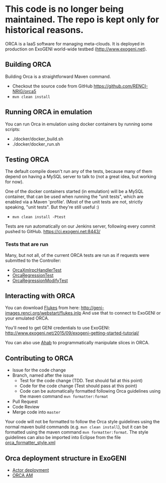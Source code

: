 # This code is no longer being maintained. The repo is kept only for historical reasons.

ORCA is a IaaS software for managing meta-clouds. It is deployed in production on ExoGENI world-wide testbed (http://www.exogeni.net). 

## Building ORCA
Building Orca is a straightforward Maven command.
- Checkout the source code from GitHub https://github.com/RENCI-NRIG/orca5
- `mvn clean install`

## Running ORCA in emulation
You can run Orca in emulation using docker containers by running some scripts:
- ./docker/docker_build.sh
- ./docker/docker_run.sh

## Testing ORCA
The default compile doesn't run any of the tests, because many of them depend on having a MySQL server to talk to (not a great idea, but working for now).

One of the docker containers started (in emulation) will be a MySQL container, that can be used when running the "unit tests", which are enabled via a Maven 'profile'. (Most of the unit tests are not, strictly speaking, "unit tests".  But they're still useful :)
* `mvn clean install -Ptest`

Tests are run automatically on our Jenkins server, following every commit pushed to GitHub.
https://ci.exogeni.net:8443/

### Tests that are run
Many, but not all, of the current ORCA tests are run as if requests were submitted to the Controller:
- [OrcaXmlrpcHandlerTest](https://github.com/RENCI-NRIG/orca5/blob/master/controllers/xmlrpc/src/test/java/orca/controllers/xmlrpc/OrcaXmlrpcHandlerTest.java)
- [OrcaRegressionTest](https://github.com/RENCI-NRIG/orca5/blob/master/controllers/xmlrpc/src/test/java/orca/controllers/xmlrpc/OrcaRegressionTest.java)
- [OrcaRegressionModifyTest](https://github.com/RENCI-NRIG/orca5/blob/master/controllers/xmlrpc/src/test/java/orca/controllers/xmlrpc/OrcaRegressionModifyTest.java)

## Interacting with ORCA
You can download [Flukes](https://github.com/RENCI-NRIG/flukes) from here: http://geni-images.renci.org/webstart/flukes.jnlp
And use that to connect to ExoGENI or your emulated ORCA.

You'll need to get GENI credentials to use ExoGENI:
http://www.exogeni.net/2015/09/exogeni-getting-started-tutorial/

You can also use [Ahab](https://github.com/RENCI-NRIG/ahab) to programmatically manipulate slices in ORCA.

## Contributing to ORCA
- Issue for the code change
- Branch, named after the issue
  - Test for the code change (TDD. Test should fail at this point)
  - Code for the code change (Test should pass at this point)
  - Code can be automatically formatted following Orca guidelines using the maven command `mvn formatter:format`
- Pull Request
- Code Review
- Merge code into `master`

Your code will not be formatted to follow the Orca style guidelines using the normal maven build commands (e.g. `mvn clean install`), but it can be formatted using the maven command `mvn formatter:format`.  The style guidelines can also be imported into Eclipse from the file [orca_formatter_style.xml](/tools/build/src/main/resources/orca/orca_formatter_style.xml)

## Orca deployment structure in ExoGENI

- [Actor deployment](link)
- [ORCA AM](link)
